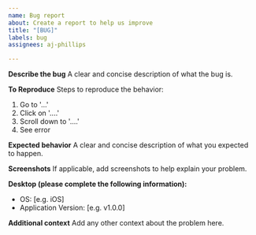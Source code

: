 ```yaml
---
name: Bug report
about: Create a report to help us improve
title: "[BUG]"
labels: bug
assignees: aj-phillips

---
```


**Describe the bug**
A clear and concise description of what the bug is.

**To Reproduce**
Steps to reproduce the behavior:
1. Go to '...'
2. Click on '....'
3. Scroll down to '....'
4. See error

**Expected behavior**
A clear and concise description of what you expected to happen.

**Screenshots**
If applicable, add screenshots to help explain your problem.

**Desktop (please complete the following information):**
 - OS: [e.g. iOS]
 - Application Version: [e.g. v1.0.0]

**Additional context**
Add any other context about the problem here.
